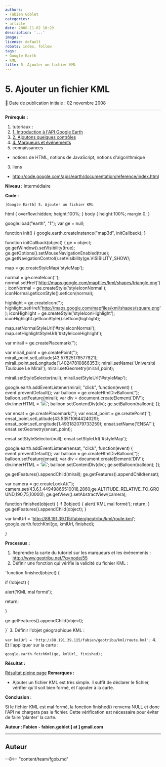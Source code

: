 ```yaml
---
authors:
- Fabien Goblet
categories:
- article
date: 2008-11-02 10:20
description: '...'
image: ''
license: default
robots: index, follow
tags:
- Google Earth
- KML
title: 5. Ajouter un fichier KML
---
```


# 5. Ajouter un fichier KML


:calendar: Date de publication initiale : 02 novembre 2008


----

**Prérequis :**


1. tutoriaux :
1. [1. Introduction à l'API Google Earth](arno/geotribu/?q=node/49)
2. [2. Ajoutons quelques contrôles](arno/geotribu/?q=node/53)
3. [4. Marqueurs et événements](arno/geotribu/?q=node/55)
2. connaissances
* notions de HTML, notions de JavaScript, notions d'algorithmique
3. liens
* <http://code.google.com/apis/earth/documentation/reference/index.html>


**Niveau :** Intermédiaire


**Code :**  

`[Google Earth] 5. Ajouter un fichier KML`



html { overflow:hidden; height:100%; }
body { height:100%; margin:0; }


google.load("earth", "1");
var ge = null;

function init() {
google.earth.createInstance("map3d", initCallback);
}

function initCallback(object) {
ge = object;
ge.getWindow().setVisibility(true);
ge.getOptions().setMouseNavigationEnabled(true);
ge.getNavigationControl().setVisibility(ge.VISIBILITY\_SHOW);

map = ge.createStyleMap('styleMap');

normal = ge.createIcon('');
normal.setHref('http://maps.google.com/mapfiles/kml/shapes/triangle.png');
iconNormal = ge.createStyle('styleIconNormal');
iconNormal.getIconStyle().setIcon(normal);

highlight = ge.createIcon('');
highlight.setHref('http://maps.google.com/mapfiles/kml/shapes/square.png');
iconHighlight = ge.createStyle('styleIconHighlight');
iconHighlight.getIconStyle().setIcon(highlight);

map.setNormalStyleUrl('#styleIconNormal');
map.setHighlightStyleUrl('#styleIconHighlight');

var mirail = ge.createPlacemark('');

var mirail\_point = ge.createPoint('');
mirail\_point.setLatitude(43.57825178577821);
mirail\_point.setLongitude(1.40247810866353);
mirail.setName('Université Toulouse Le Mirail');
mirail.setGeometry(mirail\_point);

mirail.setStyleSelector(null);
mirail.setStyleUrl('#styleMap');

google.earth.addEventListener(mirail, "click", function(event) {
event.preventDefault();
var balloon = ge.createHtmlDivBalloon('');
balloon.setFeature(mirail);
var div = document.createElement('DIV');
div.innerHTML = '<img src="http://www.univ-tlse2.fr/images/utm/bandeau\_011.jpg" onclick="window.open(\'http://www.univ-tlse2.fr\')">';
balloon.setContentDiv(div);
ge.setBalloon(balloon);
});

var ensat = ge.createPlacemark('');
var ensat\_point = ge.createPoint('');
ensat\_point.setLatitude(43.53511064424029);
ensat\_point.setLongitude(1.493182079733259);
ensat.setName('ENSAT');
ensat.setGeometry(ensat\_point);

ensat.setStyleSelector(null);
ensat.setStyleUrl('#styleMap');

google.earth.addEventListener(ensat, "click", function(event) {
event.preventDefault();
var balloon = ge.createHtmlDivBalloon('');
balloon.setFeature(ensat);
var div = document.createElement('DIV');
div.innerHTML = '<img src="http://www.ensat.fr/images/ensat\_r2\_c3.jpg" onclick="window.open(\'http://www.ensat.fr\')">';
balloon.setContentDiv(div);
ge.setBalloon(balloon);
});

ge.getFeatures().appendChild(mirail);
ge.getFeatures().appendChild(ensat);

var camera = ge.createLookAt('');
camera.set(43.6,1.44949866510018,2860,ge.ALTITUDE\_RELATIVE\_TO\_GROUND,190,75,10000);
ge.getView().setAbstractView(camera);

function finished(object) {
if (!object) {
alert('KML mal formé');
return;
}
ge.getFeatures().appendChild(object);
}

var kmlUrl = 'http://88.191.39.115/fabien/geotribu/kml/route.kml';
google.earth.fetchKml(ge, kmlUrl, finished);

}














**Processus :**


1. Reprendre la carte du tutoriel sur les marqueurs et les événements : <http://www.geotribu.net/?q=node/55>
2. Définir une fonction qui vérifie la validité du fichier KML :  

`function finished(object) {  

if (!object) {  

alert('KML mal formé');  

return;  

}  

ge.getFeatures().appendChild(object);  

}`
3. Définir l'objet géographique KML :  

`var kmlUrl = 'http://88.191.39.115/fabien/geotribu/kml/route.kml';`
4. Et l'appliquer sur la carte :  

`google.earth.fetchKml(ge, kmlUrl, finished);`


**Résultat :**






[Résultat pleine page](http://88.191.39.115/fabien/geotribu/%5bgeotribu%5d_Google-Earth_tuto5.html)
**Remarques :**
* Ajouter un fichier KML est très simple. Il suffit de déclarer le fichier, vérifier qu'il soit bien formé, et l'ajouter à la carte.


**Conclusion :**

Si le fichier KML est mal formé, la fonction finished() renverra NULL et donc l'API ne chargera pas le fichier.
Cette vérification est nécessaire pour éviter de faire 'planter' la carte.

**Auteur : Fabien - fabien.goblet [ at ] gmail.com**


----

## Auteur

--8<-- "content/team/fgob.md"
